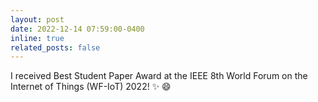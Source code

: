 ```yaml
---
layout: post
date: 2022-12-14 07:59:00-0400
inline: true
related_posts: false
---
```


I received Best Student Paper Award at the IEEE 8th World Forum on the Internet of Things (WF-IoT) 2022! :sparkles: :smile: